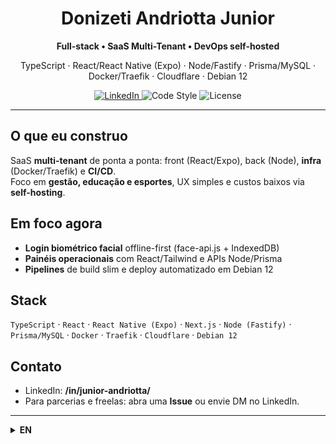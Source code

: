 <!-- Profile README -->

<div align="center">

# Donizeti Andriotta Junior

**Full-stack • SaaS Multi-Tenant • DevOps self-hosted**

TypeScript · React/React Native (Expo) · Node/Fastify · Prisma/MySQL · Docker/Traefik · Cloudflare · Debian 12

<a href="https://www.linkedin.com/in/junior-andriotta/">
  <img alt="LinkedIn" src="https://img.shields.io/badge/LinkedIn-0A66C2?logo=linkedin&logoColor=white">
</a>
<img alt="Code Style" src="https://img.shields.io/badge/Conventional%20Commits-♟️-informational">
<img alt="License" src="https://img.shields.io/badge/License-MIT-green">

</div>

---

## O que eu construo
SaaS **multi-tenant** de ponta a ponta: front (React/Expo), back (Node), **infra** (Docker/Traefik) e **CI/CD**.  
Foco em **gestão, educação e esportes**, UX simples e custos baixos via **self-hosting**.

## Em foco agora
- **Login biométrico facial** offline-first (face-api.js + IndexedDB)
- **Painéis operacionais** com React/Tailwind e APIs Node/Prisma
- **Pipelines** de build slim e deploy automatizado em Debian 12

## Stack
`TypeScript` · `React` · `React Native (Expo)` · `Next.js` · `Node (Fastify)` · `Prisma/MySQL` · `Docker` · `Traefik` · `Cloudflare` · `Debian 12`


## Contato
- LinkedIn: **/in/junior-andriotta/**
- Para parcerias e freelas: abra uma **Issue** ou envie DM no LinkedIn.

---

<details>
<summary><strong>EN</strong></summary>

**Full-stack dev shipping multi-tenant SaaS** across frontend (React/Expo), backend (Node), and self-hosted DevOps (Docker/Traefik).  

Connect on **LinkedIn** (link above).

</details>
